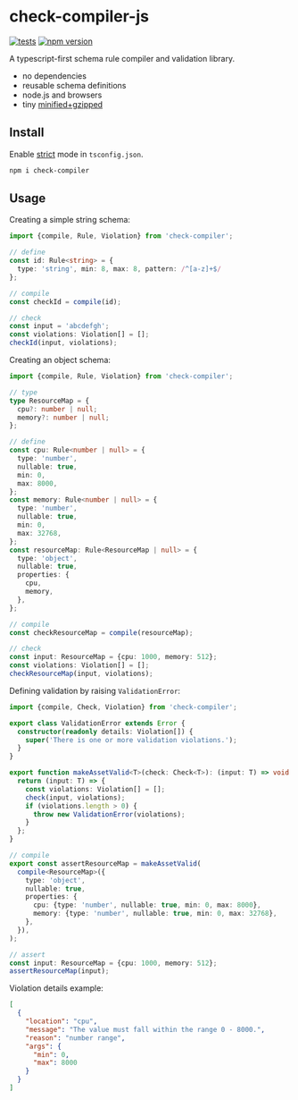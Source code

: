 # check-compiler-js

[![tests](https://github.com/akornatskyy/check-compiler-js/actions/workflows/tests.yml/badge.svg)](https://github.com/akornatskyy/check-compiler-js/actions/workflows/tests.yml) [![npm version](https://badge.fury.io/js/check-compiler.svg)](https://www.npmjs.com/package/check-compiler)

A typescript-first schema rule compiler and validation library.

- no dependencies
- reusable schema definitions
- node.js and browsers
- tiny [minified+gzipped](https://bundlephobia.com/package/check-compiler)

## Install

Enable [strict](https://www.typescriptlang.org/tsconfig#strict) mode in
`tsconfig.json`.

```sh
npm i check-compiler
```

## Usage

Creating a simple string schema:

```ts
import {compile, Rule, Violation} from 'check-compiler';

// define
const id: Rule<string> = {
  type: 'string', min: 8, max: 8, pattern: /^[a-z]+$/
};

// compile
const checkId = compile(id);

// check
const input = 'abcdefgh';
const violations: Violation[] = [];
checkId(input, violations);
```

Creating an object schema:

```ts
import {compile, Rule, Violation} from 'check-compiler';

// type
type ResourceMap = {
  cpu?: number | null;
  memory?: number | null;
};

// define
const cpu: Rule<number | null> = {
  type: 'number',
  nullable: true,
  min: 0,
  max: 8000,
};
const memory: Rule<number | null> = {
  type: 'number',
  nullable: true,
  min: 0,
  max: 32768,
};
const resourceMap: Rule<ResourceMap | null> = {
  type: 'object',
  nullable: true,
  properties: {
    cpu,
    memory,
  },
};

// compile
const checkResourceMap = compile(resourceMap);

// check
const input: ResourceMap = {cpu: 1000, memory: 512};
const violations: Violation[] = [];
checkResourceMap(input, violations);
```

Defining validation by raising `ValidationError`:

```ts
import {compile, Check, Violation} from 'check-compiler';

export class ValidationError extends Error {
  constructor(readonly details: Violation[]) {
    super('There is one or more validation violations.');
  }
}

export function makeAssetValid<T>(check: Check<T>): (input: T) => void {
  return (input: T) => {
    const violations: Violation[] = [];
    check(input, violations);
    if (violations.length > 0) {
      throw new ValidationError(violations);
    }
  };
}

// compile
export const assertResourceMap = makeAssetValid(
  compile<ResourceMap>({
    type: 'object',
    nullable: true,
    properties: {
      cpu: {type: 'number', nullable: true, min: 0, max: 8000},
      memory: {type: 'number', nullable: true, min: 0, max: 32768},
    },
  }),
);

// assert
const input: ResourceMap = {cpu: 1000, memory: 512};
assertResourceMap(input);
```

Violation details example:

```json
[
  {
    "location": "cpu",
    "message": "The value must fall within the range 0 - 8000.",
    "reason": "number range",
    "args": {
      "min": 0,
      "max": 8000
    }
  }
]
```
